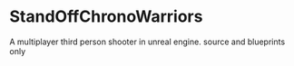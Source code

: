 # StandOffChronoWarriors
 A multiplayer third person shooter in unreal engine. source and blueprints only
